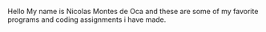 Hello My name is Nicolas Montes de Oca and these are some of my favorite programs and coding assignments i have made.
